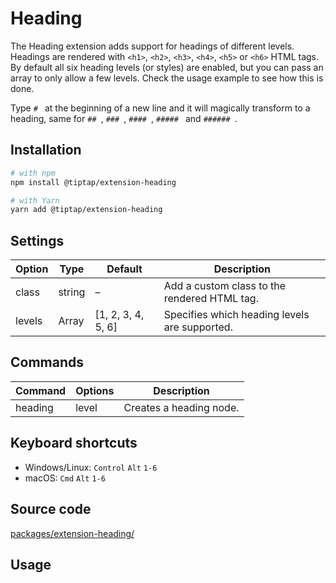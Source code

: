 # Heading
The Heading extension adds support for headings of different levels. Headings are rendered with `<h1>`, `<h2>`, `<h3>`, `<h4>`, `<h5>` or `<h6>` HTML tags. By default all six heading levels (or styles) are enabled, but you can pass an array to only allow a few levels. Check the usage example to see how this is done.

Type <code>#&nbsp;</code> at the beginning of a new line and it will magically transform to a heading, same for <code>##&nbsp;</code>, <code>###&nbsp;</code>, <code>####&nbsp;</code>, <code>#####&nbsp;</code> and <code>######&nbsp;</code>.

## Installation
```bash
# with npm
npm install @tiptap/extension-heading

# with Yarn
yarn add @tiptap/extension-heading
```

## Settings
| Option | Type   | Default            | Description                                   |
| ------ | ------ | ------------------ | --------------------------------------------- |
| class  | string | –                  | Add a custom class to the rendered HTML tag.  |
| levels | Array  | [1, 2, 3, 4, 5, 6] | Specifies which heading levels are supported. |

## Commands
| Command | Options | Description             |
| ------- | ------- | ----------------------- |
| heading | level   | Creates a heading node. |

## Keyboard shortcuts
* Windows/Linux: `Control`&nbsp;`Alt`&nbsp;`1-6`
* macOS: `Cmd`&nbsp;`Alt`&nbsp;`1-6`

## Source code
[packages/extension-heading/](https://github.com/ueberdosis/tiptap-next/blob/main/packages/extension-heading/)

## Usage
<demo name="Extensions/Heading" highlight="3-11,23,42-44" />
